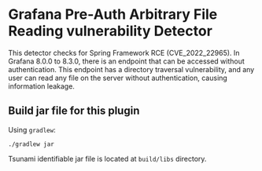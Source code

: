 # Grafana Pre-Auth Arbitrary File Reading vulnerability Detector

This detector checks for Spring Framework RCE (CVE_2022_22965).
In Grafana 8.0.0 to 8.3.0, there is an endpoint that can be accessed without authentication.
This endpoint has a directory traversal vulnerability, and any user can read any file on the server
without authentication, causing information leakage.

## Build jar file for this plugin

Using `gradlew`:

```shell
./gradlew jar
```

Tsunami identifiable jar file is located at `build/libs` directory.
